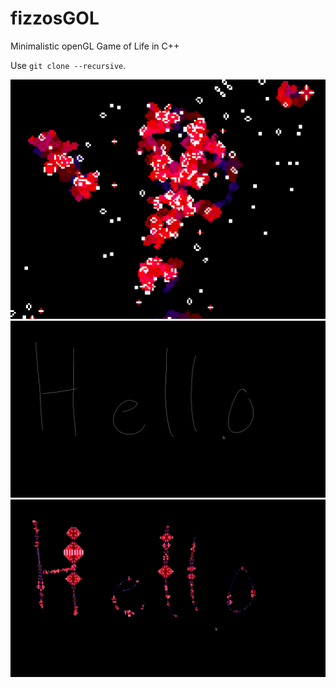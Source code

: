 # fizzosGOL
Minimalistic openGL Game of Life in C++

Use `git clone --recursive`.

![Small example](img/exsmall.png)
![Big paused](img/exbig1.png)
![Big running](img/exbig2.png)
